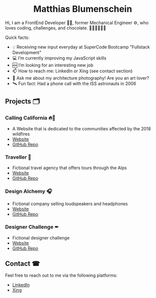 <h1 style="text-align: center;">Matthias Blumenschein</h1>

Hi, I am a FrontEnd Developer 🦸‍🖥, former Mechanical Engineer ⚙, who loves coding, challenges, and chocolate. 👨🏼‍💻💪🏼🍫

Quick facts:

- 💡 Receiving new input everyday at SuperCode Bootcamp "Fullstack Development"
- 💻 I’m currently improving my JavaScript skills
- 🆕 I’m looking for an interesting new job
- 📫 How to reach me: LinkedIn or Xing (see contact section)
- 💬 Ask me about my architecture photography! Are you an art lover?
- 🛰 Fun fact: Had a phone call with the ISS astronauts in 2006


## Projects 🗂

### Calling California 🔥🌳

- A Website that is dedicated to the communities affected by the 2018 wildfires
- <a href="https://matthias-blumenschein.github.io/calling-california/" target="_blank" rel="noopener">Website</a>
- <a href="https://github.com/matthias-blumenschein/calling-california" target="_blank" rel="noopener">GitHub Repo</a>

### Traveller 🌄

- Fictional travel agency that offers tours through the Alps
- <a href="https://matthias-blumenschein.github.io/traveller/" target="_blank" rel="noopener">Website</a>
- <a href="https://github.com/matthias-blumenschein/traveller" target="_blank" rel="noopener">GitHub Repo</a>

### Design Alchemy 🎧

- Fictional company selling loudspeakers and headphones
- <a href="https://matthias-blumenschein.github.io/design-alchemy/" target="_blank" rel="noopener">Website</a>
- <a href="https://github.com/matthias-blumenschein/design-alchemy" target="_blank" rel="noopener">GitHub Repo</a>

### Designer Challenge ✒

- Fictional designer challenge
- <a href="https://matthias-blumenschein.github.io/designer-challenge/" target="_blank" rel="noopener">Website</a>
- <a href="https://github.com/matthias-blumenschein/designer-challenge" target="_blank" rel="noopener">GitHub Repo</a>

## Contact ☎

Feel free to reach out to me via the following platforms:

- <a href="https://www.linkedin.com/in/matthias-blumenschein-01b447189/" target="_blank" rel="noopener">LinkedIn</a>
- <a href="https://www.xing.com/profile/Matthias_Blumenschein/cv" target="_blank" rel="noopener">Xing</a>
